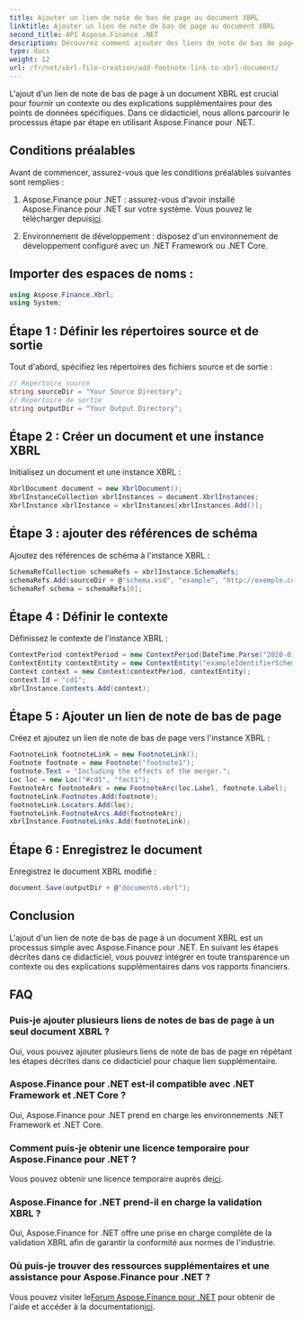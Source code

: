 ```yaml
---
title: Ajouter un lien de note de bas de page au document XBRL
linktitle: Ajouter un lien de note de bas de page au document XBRL
second_title: API Aspose.Finance .NET
description: Découvrez comment ajouter des liens de note de bas de page aux documents XBRL à l'aide d'Aspose.Finance pour .NET. Améliorez facilement les rapports financiers avec un contexte supplémentaire.
type: docs
weight: 12
url: /fr/net/xbrl-file-creation/add-footnote-link-to-xbrl-document/
---
```

L'ajout d'un lien de note de bas de page à un document XBRL est crucial pour fournir un contexte ou des explications supplémentaires pour des points de données spécifiques. Dans ce didacticiel, nous allons parcourir le processus étape par étape en utilisant Aspose.Finance pour .NET.
## Conditions préalables
Avant de commencer, assurez-vous que les conditions préalables suivantes sont remplies :
1.  Aspose.Finance pour .NET : assurez-vous d'avoir installé Aspose.Finance pour .NET sur votre système. Vous pouvez le télécharger depuis[ici](https://releases.aspose.com/finance/net/).
  
2. Environnement de développement : disposez d'un environnement de développement configuré avec un .NET Framework ou .NET Core.
## Importer des espaces de noms :
```csharp
using Aspose.Finance.Xbrl;
using System;
```
## Étape 1 : Définir les répertoires source et de sortie
Tout d'abord, spécifiez les répertoires des fichiers source et de sortie :
```csharp
// Répertoire source
string sourceDir = "Your Source Directory";
// Répertoire de sortie
string outputDir = "Your Output Directory";
```
## Étape 2 : Créer un document et une instance XBRL
Initialisez un document et une instance XBRL :
```csharp
XbrlDocument document = new XbrlDocument();
XbrlInstanceCollection xbrlInstances = document.XbrlInstances;
XbrlInstance xbrlInstance = xbrlInstances[xbrlInstances.Add()];
```
## Étape 3 : ajouter des références de schéma
Ajoutez des références de schéma à l'instance XBRL :
```csharp
SchemaRefCollection schemaRefs = xbrlInstance.SchemaRefs;
schemaRefs.Add(sourceDir + @"schema.xsd", "example", "http://exemple.com/xbrl/taxonomy");
SchemaRef schema = schemaRefs[0];
```
## Étape 4 : Définir le contexte
Définissez le contexte de l'instance XBRL :
```csharp
ContextPeriod contextPeriod = new ContextPeriod(DateTime.Parse("2020-01-01"), DateTime.Parse("2020-02-10"));
ContextEntity contextEntity = new ContextEntity("exampleIdentifierScheme", "exampleIdentifier");
Context context = new Context(contextPeriod, contextEntity);
context.Id = "cd1";
xbrlInstance.Contexts.Add(context);
```
## Étape 5 : Ajouter un lien de note de bas de page
Créez et ajoutez un lien de note de bas de page vers l'instance XBRL :
```csharp
FootnoteLink footnoteLink = new FootnoteLink();
Footnote footnote = new Footnote("footnote1");
footnote.Text = "Including the effects of the merger.";
Loc loc = new Loc("#cd1", "fact1");
FootnoteArc footnoteArc = new FootnoteArc(loc.Label, footnote.Label);
footnoteLink.Footnotes.Add(footnote);
footnoteLink.Locators.Add(loc);
footnoteLink.FootnoteArcs.Add(footnoteArc);
xbrlInstance.FootnoteLinks.Add(footnoteLink);
```
## Étape 6 : Enregistrez le document
Enregistrez le document XBRL modifié :
```csharp
document.Save(outputDir + @"document6.xbrl");
```

## Conclusion
L'ajout d'un lien de note de bas de page à un document XBRL est un processus simple avec Aspose.Finance pour .NET. En suivant les étapes décrites dans ce didacticiel, vous pouvez intégrer en toute transparence un contexte ou des explications supplémentaires dans vos rapports financiers.
## FAQ
### Puis-je ajouter plusieurs liens de notes de bas de page à un seul document XBRL ?
Oui, vous pouvez ajouter plusieurs liens de note de bas de page en répétant les étapes décrites dans ce didacticiel pour chaque lien supplémentaire.
### Aspose.Finance pour .NET est-il compatible avec .NET Framework et .NET Core ?
Oui, Aspose.Finance pour .NET prend en charge les environnements .NET Framework et .NET Core.
### Comment puis-je obtenir une licence temporaire pour Aspose.Finance pour .NET ?
 Vous pouvez obtenir une licence temporaire auprès de[ici](https://purchase.aspose.com/temporary-license/).
### Aspose.Finance for .NET prend-il en charge la validation XBRL ?
Oui, Aspose.Finance for .NET offre une prise en charge complète de la validation XBRL afin de garantir la conformité aux normes de l'industrie.
### Où puis-je trouver des ressources supplémentaires et une assistance pour Aspose.Finance pour .NET ?
 Vous pouvez visiter le[Forum Aspose.Finance pour .NET](https://forum.aspose.com/c/finance/43) pour obtenir de l'aide et accéder à la documentation[ici](https://reference.aspose.com/finance/net/).
